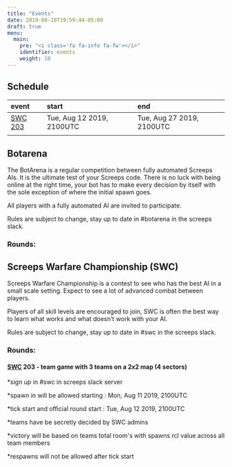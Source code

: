 ```yaml
---
title: "Events"
date: 2019-08-10T19:59:44-05:00
draft: true
menu:
  main:
    pre: "<i class='fa fa-info fa-fw'></i>"
    identifier: events
    weight: 10
---
```


## Schedule

| event              | start                     | end                       |
|:-------------------|:--------------------------|:--------------------------|
| [SWC 203](#SWC203) | Tue, Aug 12 2019, 2100UTC | Tue, Aug 27 2019, 2100UTC |
|                    |                           |                           |

<a name="Botarena"></a>
## Botarena
The BotArena is a regular competition between fully automated Screeps AIs. It is the ultimate test of your Screeps code. There is no luck with being online at the right time, your bot has to make every decision by itself with the sole exception of where the initial spawn goes.

All players with a fully automated AI are invited to participate.

Rules are subject to change, stay up to date in #botarena in the screeps slack.

### Rounds:

<a name="SWC"></a>
## Screeps Warfare Championship (SWC)
Screeps Warfare Championship is a contest to see who has the best AI in a small scale setting. Expect to see a lot of advanced combat between players.

Players of all skill levels are encouraged to join, SWC is often the best way to learn what works and what doesn’t work with your AI.

Rules are subject to change, stay up to date in #swc in the screeps slack.

### Rounds:
<a name="SWC203"></a>
#### [SWC](#SWC) 203 - team game with 3 teams on a 2x2 map (4 sectors)

*sign up in #swc in screeps slack server

*spawn in will be allowed starting : Mon, Aug 11 2019, 2100UTC

*tick start and official round start : Tue, Aug 12 2019, 2100UTC

*teams have be secretly decided by SWC admins

*victory will be based on teams total room's with spawns rcl value across all team members

*respawns will not be allowed after tick start